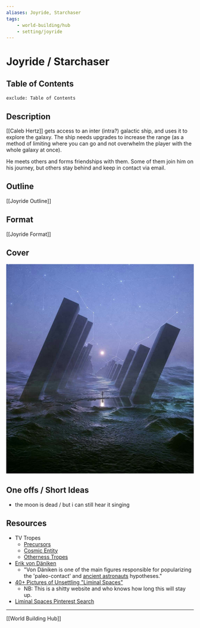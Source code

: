 ```yaml
---
aliases: Joyride, Starchaser
tags:
    - world-building/hub 
    - setting/joyride
---
```

# Joyride / Starchaser

## Table of Contents

```toc
exclude: Table of Contents
```

## Description

[[Caleb Hertz]] gets access to an inter (intra?) galactic ship, and uses it to explore the galaxy. The ship needs upgrades to increase the range (as a method of limiting where you can go and not overwhelm the player with the whole galaxy at once).

He meets others and forms friendships with them. Some of them join him on his journey, but others stay behind and keep in contact via email.

## Outline

[[Joyride Outline]]

## Format

[[Joyride Format]]

## Cover

![oceanwalk1.jpg](./images/oceanwalk1.jpg)

## One offs / Short Ideas

- the moon is dead / but i can still hear it singing

## Resources

- TV Tropes
    - [Precursors](https://tvtropes.org/pmwiki/pmwiki.php/Main/Precursors)
    - [Cosmic Entity](https://tvtropes.org/pmwiki/pmwiki.php/Main/CosmicEntity)
    - [Otherness Tropes](https://tvtropes.org/pmwiki/pmwiki.php/Main/OthernessTropes)
- [Erik von Däniken](https://en.wikipedia.org/wiki/Erich_von_D%C3%A4niken)
    - "Von Däniken is one of the main figures responsible for popularizing the 'paleo-contact' and [ancient astronauts](https://en.wikipedia.org/wiki/Ancient_astronauts "Ancient astronauts") hypotheses."
- [40+ Pictures of Unsettling "Liminal Spaces"](https://www.bigglobaltravel.com/trends/liminal-spaces-fb/37/)
    - NB: This is a shitty website and who knows how long this will stay up.
- [Liminal Spaces Pinterest Search](https://www.pinterest.com/search/pins/?q=Liminal%20Spaces)

---
[[World Building Hub]]